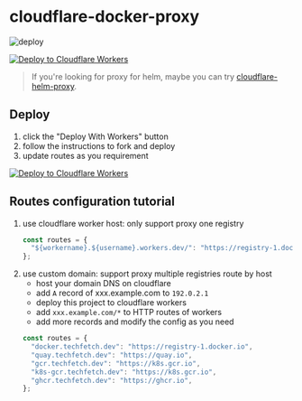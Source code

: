 # cloudflare-docker-proxy

![deploy](https://github.com/jqknono/cloudflare-docker-proxy/actions/workflows/deploy.yaml/badge.svg)

[![Deploy to Cloudflare Workers](https://deploy.workers.cloudflare.com/button)](https://deploy.workers.cloudflare.com/?url=https://github.com/jqknono/cloudflare-docker-proxy)

> If you're looking for proxy for helm, maybe you can try [cloudflare-helm-proxy](https://github.com/jqknono/cloudflare-helm-proxy).

## Deploy

1. click the "Deploy With Workers" button
2. follow the instructions to fork and deploy
3. update routes as you requirement

[![Deploy to Cloudflare Workers](https://deploy.workers.cloudflare.com/button)](https://deploy.workers.cloudflare.com/?url=https://github.com/jqknono/cloudflare-docker-proxy)

## Routes configuration tutorial

1. use cloudflare worker host: only support proxy one registry
   ```javascript
   const routes = {
     "${workername}.${username}.workers.dev/": "https://registry-1.docker.io",
   };
   ```
2. use custom domain: support proxy multiple registries route by host
   - host your domain DNS on cloudflare
   - add `A` record of xxx.example.com to `192.0.2.1`
   - deploy this project to cloudflare workers
   - add `xxx.example.com/*` to HTTP routes of workers
   - add more records and modify the config as you need
   ```javascript
   const routes = {
     "docker.techfetch.dev": "https://registry-1.docker.io",
     "quay.techfetch.dev": "https://quay.io",
     "gcr.techfetch.dev": "https://k8s.gcr.io",
     "k8s-gcr.techfetch.dev": "https://k8s.gcr.io",
     "ghcr.techfetch.dev": "https://ghcr.io",
   };
   ```

